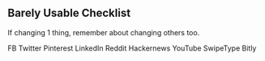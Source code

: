 Barely Usable Checklist
-----------------------

If changing 1 thing, remember about changing others too.

FB
Twitter
Pinterest
LinkedIn
Reddit
Hackernews
YouTube
SwipeType
Bitly

